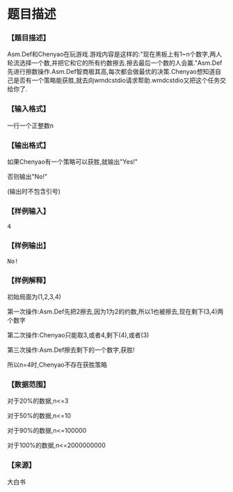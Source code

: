 # 题目描述


<h3>
【题目描述】
</h3>
<p>
Asm.Def和Chenyao在玩游戏.游戏内容是这样的:&#34;现在黑板上有1~n个数字,两人轮流选择一个数,并把它和它的所有约数擦去.擦去最后一个数的人会赢.&#34;Asm.Def先进行擦数操作.Asm.Def智商极其高,每次都会做最优的决策.Chenyao想知道自己是否有一个策略能获胜,就去向wmdcstdio请求帮助.wmdcstdio又把这个任务交给你了.
</p>
<h3>
【输入格式】
</h3>
<p>
一行一个正整数n
</p>
<h3>
【输出格式】
</h3>
<p>
如果Chenyao有一个策略可以获胜,就输出&#34;Yes!&#34;
</p>
<p>
否则输出&#34;No!&#34;
</p>
<p>
(输出时不包含引号)
</p>
<h3>
【样例输入】
</h3>
<pre>4</pre>
<h3>
【样例输出】
</h3>
<pre>No!</pre>
<h3>
【样例解释】
</h3>
<p>
初始局面为(1,2,3,4)
</p>
<p>
第一次操作:Asm.Def先把2擦去,因为1为2的约数,所以1也被擦去,现在剩下(3,4)两个数字
</p>
<p>
第二次操作:Chenyao只能取3,或者4,剩下(4),或者(3)
</p>
<p>
第三次操作:Asm.Def擦去剩下的一个数字,获胜!
</p>
<p>
所以n=4时,Chenyao不存在获胜策略
</p>
<h3>
【数据范围】
</h3>
<p>
对于20%的数据,n&lt;=3
</p>
<p>
对于50%的数据,n&lt;=10
</p>
<p>
对于90%的数据,n&lt;=100000
</p>
<p>
对于100%的数据,n&lt;=2000000000
</p>
<h3>
【来源】
</h3>
<p>
大白书
</p>
